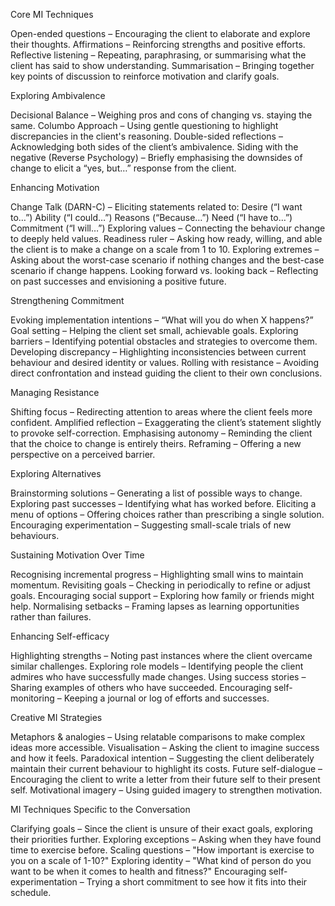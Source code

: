 Core MI Techniques

Open-ended questions – Encouraging the client to elaborate and explore their thoughts.
Affirmations – Reinforcing strengths and positive efforts.
Reflective listening – Repeating, paraphrasing, or summarising what the client has said to show understanding.
Summarisation – Bringing together key points of discussion to reinforce motivation and clarify goals.


Exploring Ambivalence

Decisional Balance – Weighing pros and cons of changing vs. staying the same.
Columbo Approach – Using gentle questioning to highlight discrepancies in the client's reasoning.
Double-sided reflections – Acknowledging both sides of the client’s ambivalence.
Siding with the negative (Reverse Psychology) – Briefly emphasising the downsides of change to elicit a “yes, but…” response from the client.


Enhancing Motivation

Change Talk (DARN-C) – Eliciting statements related to:
Desire (“I want to…”)
Ability (“I could…”)
Reasons (“Because…”)
Need (“I have to…”)
Commitment (“I will…”)
Exploring values – Connecting the behaviour change to deeply held values.
Readiness ruler – Asking how ready, willing, and able the client is to make a change on a scale from 1 to 10.
Exploring extremes – Asking about the worst-case scenario if nothing changes and the best-case scenario if change happens.
Looking forward vs. looking back – Reflecting on past successes and envisioning a positive future.



Strengthening Commitment

Evoking implementation intentions – “What will you do when X happens?”
Goal setting – Helping the client set small, achievable goals.
Exploring barriers – Identifying potential obstacles and strategies to overcome them.
Developing discrepancy – Highlighting inconsistencies between current behaviour and desired identity or values.
Rolling with resistance – Avoiding direct confrontation and instead guiding the client to their own conclusions.


Managing Resistance

Shifting focus – Redirecting attention to areas where the client feels more confident.
Amplified reflection – Exaggerating the client’s statement slightly to provoke self-correction.
Emphasising autonomy – Reminding the client that the choice to change is entirely theirs.
Reframing – Offering a new perspective on a perceived barrier.


Exploring Alternatives

Brainstorming solutions – Generating a list of possible ways to change.
Exploring past successes – Identifying what has worked before.
Eliciting a menu of options – Offering choices rather than prescribing a single solution.
Encouraging experimentation – Suggesting small-scale trials of new behaviours.


Sustaining Motivation Over Time

Recognising incremental progress – Highlighting small wins to maintain momentum.
Revisiting goals – Checking in periodically to refine or adjust goals.
Encouraging social support – Exploring how family or friends might help.
Normalising setbacks – Framing lapses as learning opportunities rather than failures.


Enhancing Self-efficacy

Highlighting strengths – Noting past instances where the client overcame similar challenges.
Exploring role models – Identifying people the client admires who have successfully made changes.
Using success stories – Sharing examples of others who have succeeded.
Encouraging self-monitoring – Keeping a journal or log of efforts and successes.


Creative MI Strategies

Metaphors & analogies – Using relatable comparisons to make complex ideas more accessible.
Visualisation – Asking the client to imagine success and how it feels.
Paradoxical intention – Suggesting the client deliberately maintain their current behaviour to highlight its costs.
Future self-dialogue – Encouraging the client to write a letter from their future self to their present self.
Motivational imagery – Using guided imagery to strengthen motivation.


MI Techniques Specific to the Conversation

Clarifying goals – Since the client is unsure of their exact goals, exploring their priorities further.
Exploring exceptions – Asking when they have found time to exercise before.
Scaling questions – "How important is exercise to you on a scale of 1-10?"
Exploring identity – "What kind of person do you want to be when it comes to health and fitness?"
Encouraging self-experimentation – Trying a short commitment to see how it fits into their schedule.
